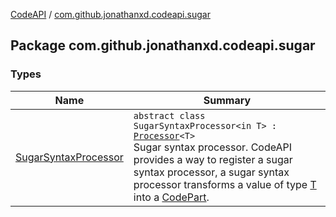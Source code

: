 [CodeAPI](../index.md) / [com.github.jonathanxd.codeapi.sugar](.)

## Package com.github.jonathanxd.codeapi.sugar

### Types

| Name | Summary |
|---|---|
| [SugarSyntaxProcessor](-sugar-syntax-processor/index.md) | `abstract class SugarSyntaxProcessor<in T> : `[`Processor`](../com.github.jonathanxd.codeapi.processor/-processor/index.md)`<T>`<br>Sugar syntax processor. CodeAPI provides a way to register a sugar syntax processor, a sugar syntax processor transforms a value of type [T](#) into a [CodePart](../com.github.jonathanxd.codeapi/-code-part/index.md). |

